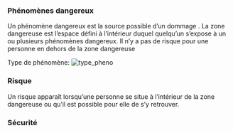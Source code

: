 ### Phénomènes dangereux
Un phénomène dangereux est la source possible d’un dommage . La zone dangereuse est l’espace défini à l’intérieur duquel quelqu’un s’expose à un ou plusieurs phénomènes dangereux. Il n’y a pas de risque pour une personne en dehors de la zone dangereuse

Type de phénomène:
![type_pheno](Images/Pasted%20image%2020250411112521.png)

### Risque
Un risque apparaît lorsqu’une personne se situe à l’intérieur de la zone dangereuse ou qu’il est possible pour elle de s’y retrouver.

### Sécurité
